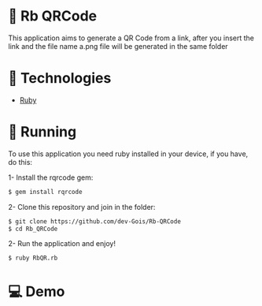 # 🔲 Rb QRCode

This application aims to generate a QR Code from a link, after you insert the link and the file name a.png file will be generated in the same folder

# 📍 Technologies
- [Ruby](https://www.ruby-lang.org/pt/)

# 🚀 Running

To use this application you need ruby installed in your device, if you have, do this:

1- Install the rqrcode gem:

```bash
$ gem install rqrcode
```
2- Clone this repository and join in the folder:

```bash
$ git clone https://github.com/dev-Gois/Rb-QRCode
$ cd Rb_QRCode
```

2- Run the application and enjoy!

```bash
$ ruby RbQR.rb
```
# 💻 Demo
